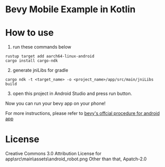 # Bevy Mobile Example in Kotlin

# How to use

1. run these commands below
```
rustup target add aarch64-linux-android
cargo install cargo-ndk
```

2. generate jniLibs for gradle
```
cargo ndk -t <target_name> -o <project_name>/app/src/main/jniLibs build
```

3. open this project in Android Studio and press run button.

Now you can run your bevy app on your phone!

For more instructions, please refer to [bevy's offcial procedure for android app](https://github.com/bevyengine/bevy/blob/latest/examples/README.md#setup)

# License
Creative Commons 3.0 Attribution License for app\src\main\assets\android_robot.png 
Other than that, Apatch-2.0

